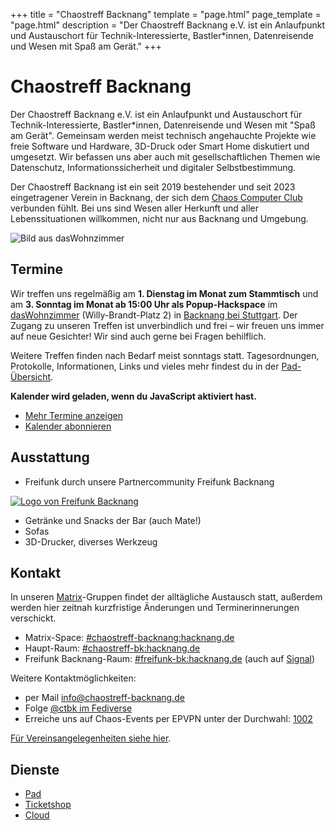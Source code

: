 +++
title = "Chaostreff Backnang"
template = "page.html"
page_template = "page.html"
description = "Der Chaostreff Backnang e.V. ist ein Anlaufpunkt und Austauschort für Technik-Interessierte, Bastler*innen, Datenreisende und Wesen mit Spaß am Gerät."
+++

# Chaostreff Backnang

Der Chaostreff Backnang e.V. ist ein Anlaufpunkt und Austauschort für Technik-Interessierte, Bastler\*innen, Datenreisende und Wesen mit "Spaß am Gerät". Gemeinsam werden meist technisch angehauchte Projekte wie freie Software und Hardware, 3D-Druck oder Smart Home diskutiert und umgesetzt. Wir befassen uns aber auch mit gesellschaftlichen Themen wie Datenschutz, Informationssicherheit und digitaler Selbstbestimmung.

<!-- more -->

Der Chaostreff Backnang ist ein seit 2019 bestehender und seit 2023 eingetragener Verein in Backnang, der sich dem [Chaos Computer Club](https://www.ccc.de/) verbunden fühlt. Bei uns sind Wesen aller Herkunft und aller Lebenssituationen willkommen, nicht nur aus Backnang und Umgebung.

![Bild aus dasWohnzimmer](/wozi.jpg)

## Termine

Wir treffen uns regelmäßig am **1. Dienstag im Monat zum Stammtisch** und am **3. Sonntag im Monat ab 15:00 Uhr als Popup-Hackspace** im [dasWohnzimmer](https://map.freifunk-stuttgart.de/#!/de/map/3ec806d9cc8c) (Willy-Brandt-Platz 2) in [Backnang bei Stuttgart](https://www.openstreetmap.org/relation/165637). Der Zugang zu unseren Treffen ist unverbindlich und frei – wir freuen uns immer auf neue Gesichter! Wir sind auch gerne bei Fragen behilflich.

Weitere Treffen finden nach Bedarf meist sonntags statt. Tagesordnungen, Protokolle, Informationen, Links und vieles mehr findest du in der [Pad-Übersicht](https://pad.hacknang.de/dbk-meta).

<div id="dbkcalendar"><strong>Kalender wird geladen, wenn du JavaScript aktiviert hast.</strong></div>

- <a href="#termine" id="expand-calendar">Mehr Termine anzeigen</a>
- [Kalender abonnieren](https://cloud.hacknang.de/remote.php/dav/public-calendars/nZTMSHpd29ZRpAr6/?export)

## Ausstattung

- Freifunk durch unsere Partnercommunity Freifunk Backnang

<a href="https://hacknang.de/freifunk/" target="_blank"><img alt="Logo von Freifunk Backnang" src="/img/ffs-bk-paths.svg" class="small"></a>

- Getränke und Snacks der Bar (auch Mate!)
- Sofas
- 3D-Drucker, diverses Werkzeug

## Kontakt

In unseren [Matrix](https://matrix.org/ecosystem/clients/)-Gruppen findet der alltägliche Austausch statt, außerdem werden hier zeitnah kurzfristige Änderungen und Terminerinnerungen verschickt.

- Matrix-Space: [#chaostreff-backnang:hacknang.de](matrix:r/chaostreff-backnang:hacknang.de?action=join)
- Haupt-Raum: [#chaostreff-bk:hacknang.de](matrix:r/chaostreff-bk:hacknang.de?action=join)
- Freifunk Backnang-Raum: [#freifunk-bk:hacknang.de](matrix:r/freifunk-bk:hacknang.de?action=join) (auch auf [Signal](https://signal.group/#CjQKILQW0-zHTyBMIiCubKPh-RmSayhOMyP9DtGa_I7_eX7kEhBaV21xphwxFoeaG2rsNU9n))

Weitere Kontaktmöglichkeiten:

- per Mail [info@chaostreff-backnang.de](mailto:info@chaostreff-backnang.de)
- Folge [@ctbk im Fediverse](https://chaos.social/@ctbk)
- Erreiche uns auf Chaos-Events per EPVPN unter der Durchwahl: [1002](tel:+49221596191002)

[Für Vereinsangelegenheiten siehe hier](/verein).

## Dienste

- [Pad](https://pad.hacknang.de)
- [Ticketshop](https://tickets.ctbk.de)
- [Cloud](https://cloud.ctbk.de)
